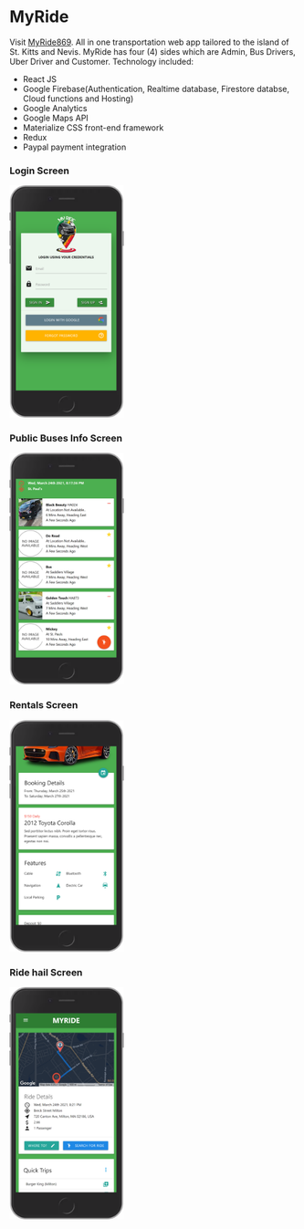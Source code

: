 <link href="style.css" rel="stylesheet">


# MyRide
Visit <a href="http://myride869.web.app/" target="_blank" />MyRide869</a>.
All in one transportation web app tailored to the island of St. Kitts and Nevis.
MyRide has four (4) sides which are Admin, Bus Drivers, Uber Driver and Customer.
Technology included:

* React JS
* Google Firebase(Authentication, Realtime database, Firestore databse, Cloud functions and Hosting)
* Google Analytics
* Google Maps API
* Materialize CSS front-end framework
* Redux
* Paypal payment integration

<div class="screenLayout">
  <div class="screen">
    <h3>Login Screen</h3>
    <img src="login.png" width="200" />
  </div>
  
  <div class="screen">
    <h3>Public Buses Info Screen</h3>
    <img src="publicbus.png" width="200" />
  </div>
  
  <div class="screen">
    <h3>Rentals Screen</h3>
    <img src="rentals.png" width="200" />
  </div>
  
  <div class="screen">
    <h3>Ride hail Screen</h3>
    <img src="ridehail.png" width="200" />
  </div>
</div>
